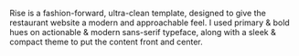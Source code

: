 Rise is a fashion-forward, ultra-clean template, designed to give the restaurant website a modern and approachable feel. I used primary & bold hues on actionable & modern sans-serif typeface, along with a sleek & compact theme to put the content front and center.